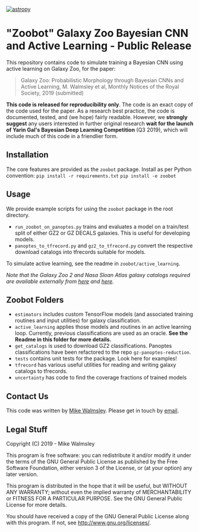 [![astropy](http://img.shields.io/badge/powered%20by-AstroPy-orange.svg?style=flat)](http://www.astropy.org/)

# "Zoobot" Galaxy Zoo Bayesian CNN and Active Learning - Public Release

This repository contains code to simulate training a Bayesian CNN using active learning on Galaxy Zoo, for the paper:

> Galaxy Zoo: Probabilistic Morphology through Bayesian CNNs and Active Learning, M. Walmsley et al, Monthly Notices of the Royal Society, 2019 (submitted)

**This code is released for reproducibility only**. The code is an exact copy of the code used for the paper. As a research best practice, the code is documented, tested, and (we hope) fairly readable. However, we **strongly suggest** any users interested in further original research **wait for the launch of Yarin Gal's Bayesian Deep Learning Competition** (Q3 2019), which will include much of this code in a friendlier form.

## Installation

The core features are provided as the `zoobot` package. Install as per Python convention:
`pip install -r requirements.txt`
`pip install -e zoobot`

## Usage

We provide example scripts for using the `zoobot` package in the root directory. 

- `run_zoobot_on_panoptes.py` trains and evaluates a model on a train/test split of either GZ2 or GZ DECALS galaxies. This is useful for developing models. 
- `panoptes_to_tfrecord.py` and `gz2_to_tfrecord.py` convert the respective download catalogs into tfrecords suitable for models.

To simulate active learning, see the readme in `zoobot/active_learning`.

*Note that the Galaxy Zoo 2 and Nasa Sloan Atlas galaxy catalogs required are available externally from [here](data.galaxyzoo.org) and [here](https://www.sdss.org/dr13/manga/manga-target-selection/nsa/).*

## Zoobot Folders
- `estimators` includes custom TensorFlow models (and associated training routines and input utilities) for galaxy classification. 
- `active_learning` applies those models and routines in an active learning loop. Currently, previous classifications are used as an oracle. **See the Readme in this folder for more details.**
- `get_catalogs` is used to download GZ2 classifications. Panoptes classifications have been refactored to the repo `gz-panoptes-reduction`.
- `tests` contains unit tests for the package. Look here for examples!
- `tfrecord` has various useful utilities for reading and writing galaxy catalogs to tfrecords.
- `uncertainty` has code to find the coverage fractions of trained models


## Contact Us

This code was written by [Mike Walmsley](walmsley.dev). Please get in touch by [email](mailto:mike.walmsley@physics.ox.ac.uk).

## Legal Stuff

Copyright (C) 2019 - Mike Walmsley

This program is free software: you can redistribute it and/or modify
it under the terms of the GNU General Public License as published by
the Free Software Foundation, either version 3 of the License, or
(at your option) any later version.

This program is distributed in the hope that it will be useful,
but WITHOUT ANY WARRANTY; without even the implied warranty of
MERCHANTABILITY or FITNESS FOR A PARTICULAR PURPOSE.  See the
GNU General Public License for more details.

You should have received a copy of the GNU General Public License
along with this program.  If not, see http://www.gnu.org/licenses/.